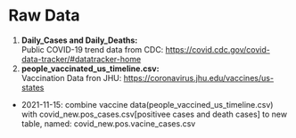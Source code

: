 # Raw Data

1. **Daily_Cases and Daily_Deaths:**  
  Public COVID-19 trend data from CDC: https://covid.cdc.gov/covid-data-tracker/#datatracker-home  
2. **people_vaccinated_us_timeline.csv:**  
  Vaccination Data fron JHU: https://coronavirus.jhu.edu/vaccines/us-states

* 2021-11-15:
combine vaccine data(people_vaccined_us_timeline.csv) with covid_new.pos_cases.csv[positivee cases and death cases] to new table, named: covid_new.pos.vacine_cases.csv
